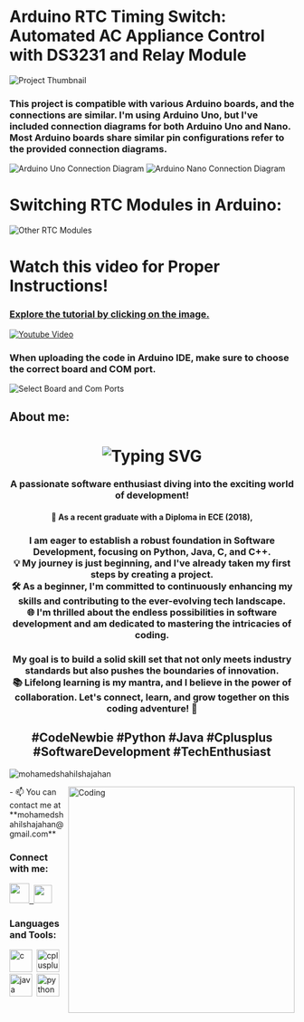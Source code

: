 <h1>Arduino RTC Timing Switch: Automated AC Appliance Control with DS3231 and Relay Module</h1>
<img src="https://i.postimg.cc/mgq8nCWs/Project-Thumbnail.jpg" alt="Project Thumbnail" style="max-width: 100%; height: auto;">
<h3>This project is compatible with various Arduino boards, and the connections are similar. I'm using Arduino Uno, but I've included connection diagrams for both Arduino Uno and Nano. Most Arduino boards share similar pin configurations refer to the provided connection diagrams.</h3>
<img src="https://i.postimg.cc/k4W1K4Zd/Arduino-Uno-Connection-Diagram.png" alt="Arduino Uno Connection Diagram" style="max-width: 100%; height: auto;">
<img src="https://i.postimg.cc/RhRgpY4s/Arduino-Nano-Connection-Diagram.png" alt="Arduino Nano Connection Diagram" style="max-width: 100%; height: auto;"><br>
<h1>Switching RTC Modules in Arduino:</h1>
<img src="https://i.postimg.cc/FsrWkhV2/Other-modules.jpg" alt="Other RTC Modules" style="max-width: 100%; height: auto;"><br>

<h1>Watch this video for Proper Instructions!</h1>
<h3><a href="https://www.youtube.com/watch?v=w8OTqcr_Fnw">Explore the tutorial by clicking on the image.</a></h3>
<a href="https://www.youtube.com/watch?v=w8OTqcr_Fnw" target="_blank">
  <img src="https://i.imgur.com/IptXKkw.jpg" alt="Youtube Video" style="max-width: 100%; height: auto;" />
</a>

<h3>When uploading the code in Arduino IDE, make sure to choose the correct board and COM port.</h3>
<img src="https://i.postimg.cc/W35YpKqB/Board-and-Com-port.jpg" alt="Select Board and Com Ports" style="max-width: 100%; height: auto;"><br>

<h2>About me:</h2>
<h1 align="center" href="https://git.io/typing-svg"><img src="https://readme-typing-svg.demolab.com?font=Fira+Code&weight=600&size=30&pause=1000&color=F7DC00&center=true&vCenter=true&random=false&width=550&height=32&lines=Hi+%F0%9F%91%8B%2C+I'm+Mohamed+Shahil" alt="Typing SVG" /></h1>

<h3 align="center">A passionate software enthusiast diving into the exciting world of development!<br>
  <h4 align="center">🚀 As a recent graduate with a Diploma in ECE (2018),</h4> <h3 align="center">I am eager to establish a robust foundation in Software Development, focusing on Python, Java, C, and C++.<br>
  💡 My journey is just beginning, and I've already taken my first steps by creating a project.<br>
  🛠️ As a beginner, I'm committed to continuously enhancing my skills and contributing to the ever-evolving tech landscape.<br>
  🌐 I'm thrilled about the endless possibilities in software development and am dedicated to mastering the intricacies of coding.</h3>
  <h3 align="center">My goal is to build a solid skill set that not only meets industry standards but also pushes the boundaries of innovation.<br>
  📚 Lifelong learning is my mantra, and I believe in the power of collaboration. Let's connect, learn, and grow together on this coding adventure! 🤝 </h3>
  
 <h2 align="center"> #CodeNewbie #Python #Java #Cplusplus #SoftwareDevelopment #TechEnthusiast</h2>

<p align="left"> <img src="https://komarev.com/ghpvc/?username=mohamedshahilshajahan&label=Profile%20views&color=0e75b6&style=flat" alt="mohamedshahilshajahan" /> </p>
<img align="right" alt="Coding" width="400" src="https://cdn.dribbble.com/users/1162077/screenshots/3848914/programmer.gif">
- 📫 You can contact me at **mohamedshahilshajahan@gmail.com**

<h3 align="left">Connect with me:</h3>
<p align="left"> <a href="https://www.linkedin.com/in/mohamedshahilshajahan" target="_blank" rel="noreferrer"> <picture> <source media="(prefers-color-scheme: dark)" srcset="https://i.postimg.cc/02ZQ9ft7/linkedin-dark.png" /> <source media="(prefers-color-scheme: light)" srcset="https://i.postimg.cc/XvKFcFjL/linkedin.png" /> <img src="https://i.postimg.cc/XvKFcFjL/linkedin.png" width="35" height=auto />&nbsp; </picture> </a><a href="https://www.github.com/mohamedshahilshajahan" target="_blank" rel="noreferrer"> <picture> <source media="(prefers-color-scheme: dark)" srcset="https://i.postimg.cc/Bn6vbKyk/github-dark.png" /> <source media="(prefers-color-scheme: light)" srcset="https://i.postimg.cc/LsFL1vph/github.png" /> <img src="https://i.postimg.cc/LsFL1vph/github.png" width="32" height="32" /> </picture> </a> </p>

<h3 align="left">Languages and Tools:</h3>
<p align="left"> <img src="https://i.postimg.cc/DZdk7s4J/c.png" alt="c" width="40" height=auto/>&nbsp;&nbsp;<img src="https://i.postimg.cc/br37thTq/cplus.png" alt="cplusplus" width="40" height=auto/>&nbsp;&nbsp;<img src="https://i.postimg.cc/0jkgjQ7t/java.png" alt="java" width="40" height=auto/>&nbsp;&nbsp;<img src="https://i.postimg.cc/T20MSVXB/python.png" alt="python" width="40" height=auto/> </p>


